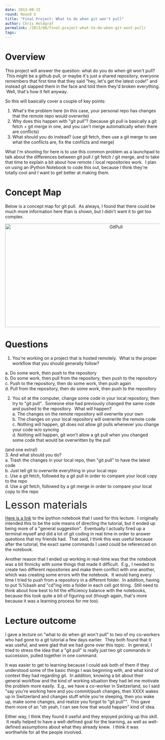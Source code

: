 ```yaml
---
date: 2013-08-15
round: Round 5
title: "Final Project: What to do when git won't pull"
author: Chris Holdgraf
permalink: /2013/08/final-project-what-to-do-when-git-wont-pull/
tags:
---
```

# Overview

This project will answer the question: what do you do when git won't pull?  This might be a github pull, or maybe it's just a shared repository, everyone remembers that first time that they said "hey, let's get the latest code!" and instead git slapped them in the face and told them they'd broken everything.  Well, that's how it felt anyway.

So this will basically cover a couple of key points:

1.  What's the problem here (in this case, your personal repo has changes that the remote repo would overwrite)
2.  Why does this happen with "git pull"? (because git pull is basically a git fetch + git merge in one, and you can't merge automatically when there are conflicts)
3.  What should you do instead? (use git fetch, then use a git merge to see what the conflicts are, fix the conflicts and merge)

What I'm shooting for here is to use this common problem as a launchpad to talk about the differences between git pull / git fetch / git merge, and to take that time to explain a bit about how remote / local repositories work.  I plan on using an iPython Notebook to code this out, because I think they're totally cool and I want to get better at making them.

# Concept Map

Below is a concept map for git pull.  As always, I found that there could be much more information here than is shown, but I didn't want it to get too complex.

<p style="text-align: center;">
  <a href="http://files.software-carpentry.org/training-course/2013/08/GitPull.jpg"><img class="alignnone size-large wp-image-3983" alt="GitPull" src="http://teaching.software-carpentry.org/wp-content/uploads/2013/08/GitPull-1024x488.jpg" width="707" height="336" /></a>
</p>

<h1 style="text-align: left;">
  Questions
</h1>

1. You're working on a project that is hosted remotely.  What is the proper workflow that you should generally follow?

a. Do some work, then push to the repository  
b. Do some work, then pull from the repository, then push to the repository  
c. Push to the repository, then do some work, then push again  
d. Pull from the repository, then do some work, then push to the repository

2. You sit at the computer, change some code in your local repository, then try to "git pull".  Someone else had previously changed the same code and pushed to the repository.  What will happen?  
a. The changes on the remote repository will overwrite your own  
b. The changes on your local repository will overwrite the remote code  
c. Nothing will happen, git does not allow git pulls whenever you change your code w/o syncing  
d. Nothing will happen, git won't allow a git pull when you changed some code that would be overwritten by the pull

(and one extra!)  
3. And what should you do?  
a. Trash the changes in your local repo, then "git pull" to have the latest code  
b. Just tell git to overwrite everything in your local repo  
c. Use a git fetch, followed by a git pull in order to compare your local copy to the repo  
d. Use a git fetch, followed by a git merge in order to compare your local copy to the repo

<span style="font-size: 2.4em;">Lesson materials</span>

[Here is a link][1] to the ipython notebook that I used for this lecture.  I originally intended this to be the sole means of directing the tutorial, but it ended up being more of a "general suggestion".  Eventually I actually fired up a terminal myself and did a lot of git coding in real time in order to answer questions that my friends had.  That said, I think this was useful because after the tutorial, the exact same commands I used could be referenced on the notebook.

Another reason that I ended up working in real-time was that the notebook was a bit finnicky with some things that made it difficult.  E.g., I needed to create two different repositories and make them conflict with one another, which was creating some errors with the notebook.  It would hang every time I tried to push from a repository in a different folder.  In addition, having to put %%bash and "cd"ing into a folder in each cell got tiring.  Still need to think about how best to hit the efficiency balance with the notebooks, because this took quite a bit of figuring out (though again, that's more because it was a learning process for me too).

# Lecture outcome

I gave a lecture on "what to do when git won't pull" to two of my co-workers who had gone to a git tutorial a few days earlier.  They both found that it was useful, and were glad that we had gone over this topic.  In general, I tried to stress the idea that a "git pull" is really just two git commands in succession, pulled together in one command.

It was easier to get to learning because I could ask both of them if they understood some of the basic things I was beginning with, and what kind of context they had regarding git.  In addition, knowing a bit about their general workflow and the kind of working situation they had let me motivate the problem more easily.  E.g., we have a co-worker in Switzerland, so I said "say you're working here and you commit/push changes, then XXXX wakes up in Switzerland and changes stuff while you're sleeping, then you wake up, make some changes, and realize you forgot to "git pull"".  This gave them more of an "oh yeah, I can see how that would happen" kind of idea.

Either way, I think they found it useful and they enjoyed picking up this skill.  It really helped to have a well-defined goal for the learning, as well as well-defined assumptions about what they already knew.  I think it was worthwhile for all the people involved.

 [1]: http://nbviewer.ipython.org/6359961
